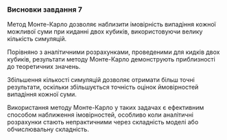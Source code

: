 ### Висновки завдання 7

Метод Монте-Карло дозволяє наблизити імовірність випадіння кожної можливої суми при киданні двох кубиків, використовуючи велику кількість симуляцій.

Порівняно з аналітичними розрахунками, проведеними для кидків двох кубиків, результати методу Монте-Карло демонструють приблизності до теоретичних значень.

Збільшення кількості симуляцій дозволяє отримати більш точні результати, оскільки збільшується точність оцінок ймовірностей випадіння кожної суми.

Використання методу Монте-Карло у таких задачах є ефективним способом наближення імовірностей, особливо коли аналітичні розрахунки стають непрактичними через складність моделі або обчислювальну складність.